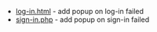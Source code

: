 + [log-in.html](log-in.html) - add popup on log-in failed
+ [sign-in.php](sign-in.html) - add popup on sign-in failed